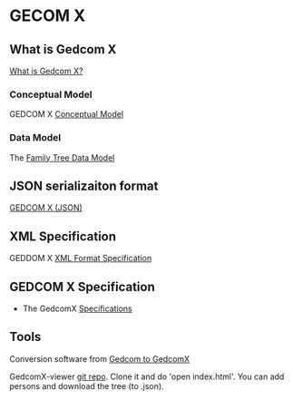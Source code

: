 # GECOM X

## What is Gedcom X

[What is Gedcom X?](https://www.familysearch.org/developers/docs/guides/gedcom-x)

### Conceptual Model

GEDCOM X [Conceptual Model](https://github.com/FamilySearch/gedcomx/blob/master/specifications/conceptual-model-specification.md)

### Data Model

The [Family Tree Data Model](https://www.familysearch.org/developers/docs/guides/FamilyTree-data-objects)

## JSON serializaiton format

[GEDCOM X (JSON)](https://www.familysearch.org/developers/docs/api/gx_json)

## XML Specification

GEDDOM X [XML Format Specification](https://github.com/FamilySearch/gedcomx/blob/master/specifications/xml-format-specification.md)

## GEDCOM X Specification

- The GedcomX [Specifications](http://www.gedcomx.org/Specifications.html)

## Tools

Conversion software from [Gedcom to GedcomX](https://github.com/FamilySearch/gedcom5-conversion)

GedcomX-viewer [git repo](https://github.com/FamilySearch/gedcomx-viewer). Clone it and do 'open index.html'. You can add persons and download the tree (to .json).
